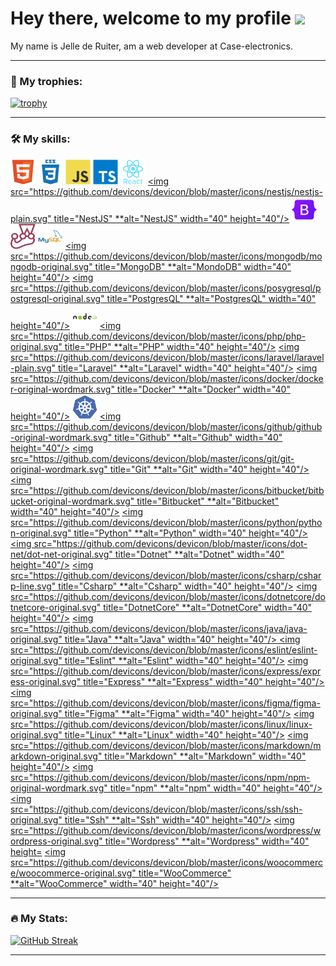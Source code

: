 <h1>
  Hey there, welcome to my profile
  <img src="https://media.giphy.com/media/hvRJCLFzcasrR4ia7z/giphy.gif" width="30px"/>
</h1>

My name is Jelle de Ruiter, am a web developer at Case-electronics. 

---
### 🥇 My trophies:

[![trophy](https://github-profile-trophy.vercel.app/?username=404R4K0)](https://github-profile-trophy.vercel.app/?username=404R4K0)

---

### 🛠️  My skills:  
[<img src="https://github.com/devicons/devicon/blob/master/icons/html5/html5-original.svg" title="HTML5" alt="HTML" width="40" height="40"/>](HTML5)
[<img src="https://github.com/devicons/devicon/blob/master/icons/css3/css3-plain-wordmark.svg"  title="CSS3" alt="CSS" width="40" height="40"/>](Css3)
[<img src="https://github.com/devicons/devicon/blob/master/icons/javascript/javascript-original.svg" title="JavaScript" alt="JavaScript" width="40" height="40"/>](javascript)
[<img src="https://github.com/devicons/devicon/blob/master/icons/typescript/typescript-original.svg" title="Typescript" alt="Typescript" width="40" height="40"/>](Typescript)
[<img src="https://github.com/devicons/devicon/blob/master/icons/react/react-original-wordmark.svg" title="React" alt="React" width="40" height="40"/>](React)
[<img src="https://github.com/devicons/devicon/blob/master/icons/nestjs/nestjs-plain.svg" title="NestJS" **alt="NestJS" width="40" height="40"/>](<img src="https://github.com/devicons/devicon/blob/master/icons/nestjs/nestjs-plain.svg" title="NestJS" **alt="NestJS" width="40" height="40"/>)
[<img src="https://github.com/devicons/devicon/blob/master/icons/bootstrap/bootstrap-original.svg" title="Bootstrap" alt="Bootstrap" width="40" height="40"/>](Bootstrap)
[<img src="https://github.com/devicons/devicon/blob/master/icons/jest/jest-plain.svg" title="Jest" alt="Jest" width="40" height="40"/>](Jest)
[<img src="https://github.com/devicons/devicon/blob/master/icons/mysql/mysql-original-wordmark.svg" title="MySQL"  alt="MySQL" width="40" height="40"/>](MySQL)
[<img src="https://github.com/devicons/devicon/blob/master/icons/mongodb/mongodb-original.svg" title="MongoDB" **alt="MondoDB" width="40" height="40"/>](MongoDB)
[<img src="https://github.com/devicons/devicon/blob/master/icons/posygresql/postgresql-original.svg" title="PostgresQL" **alt="PostgresQL" width="40" height="40"/>](PostgresQL)
[<img src="https://github.com/devicons/devicon/blob/master/icons/nodejs/nodejs-original-wordmark.svg" title="NodeJS" alt="NodeJS" width="40" height="40"/>](NodeJS)
[<img src="https://github.com/devicons/devicon/blob/master/icons/php/php-original.svg" title="PHP" **alt="PHP" width="40" height="40"/>](PHP)
[<img src="https://github.com/devicons/devicon/blob/master/icons/laravel/laravel-plain.svg" title="Laravel" **alt="Laravel" width="40" height="40"/>](Laravel)
[<img src="https://github.com/devicons/devicon/blob/master/icons/docker/docker-original-wordmark.svg" title="Docker" **alt="Docker" width="40" height="40"/>](Docker)
[<img src="https://github.com/devicons/devicon/blob/master/icons/kubernetes/kubernetes-plain.svg" title="Kubernetes" alt="Kubernetes" width="40" height="40"/>](Kubernetes)
[<img src="https://github.com/devicons/devicon/blob/master/icons/github/github-original-wordmark.svg" title="Github" **alt="Github" width="40" height="40"/>](Github)
[<img src="https://github.com/devicons/devicon/blob/master/icons/git/git-original-wordmark.svg" title="Git" **alt="Git" width="40" height="40"/>](Git)
[<img src="https://github.com/devicons/devicon/blob/master/icons/bitbucket/bitbucket-original-wordmark.svg" title="Bitbucket" **alt="Bitbucket" width="40" height="40"/>](Bitbucket)
[<img src="https://github.com/devicons/devicon/blob/master/icons/python/python-original.svg" title="Python" **alt="Python" width="40" height="40"/>](Python)
[<img src="https://github.com/devicons/devicon/blob/master/icons/dot-net/dot-net-original.svg" title="Dotnet" **alt="Dotnet" width="40" height="40"/>](Dotnet)
[<img src="https://github.com/devicons/devicon/blob/master/icons/csharp/csharp-line.svg" title="Csharp" **alt="Csharp" width="40" height="40"/>](CSharp)
[<img src="https://github.com/devicons/devicon/blob/master/icons/dotnetcore/dotnetcore-original.svg" title="DotnetCore" **alt="DotnetCore" width="40" height="40"/>](DotnetCore)
[<img src="https://github.com/devicons/devicon/blob/master/icons/java/java-original.svg" title="Java" **alt="Java" width="40" height="40"/> ](Java)
[<img src="https://github.com/devicons/devicon/blob/master/icons/eslint/eslint-original.svg" title="Eslint" **alt="Eslint" width="40" height="40"/>](Eslint)
[<img src="https://github.com/devicons/devicon/blob/master/icons/express/express-original.svg" title="Express" **alt="Express" width="40" height="40"/>](Express)
[<img src="https://github.com/devicons/devicon/blob/master/icons/figma/figma-original.svg" title="Figma" **alt="Figma" width="40" height="40"/>](Figma)
[<img src="https://github.com/devicons/devicon/blob/master/icons/linux/linux-original.svg" title="Linux" **alt="Linux" width="40" height="40"/>](Linux)
[<img src="https://github.com/devicons/devicon/blob/master/icons/markdown/markdown-original.svg" title="Markdown" **alt="Markdown" width="40" height="40"/>](Markdown)
[<img src="https://github.com/devicons/devicon/blob/master/icons/npm/npm-original-wordmark.svg" title="npm" **alt="npm" width="40" height="40"/>](NPM)
[<img src="https://github.com/devicons/devicon/blob/master/icons/ssh/ssh-original.svg" title="Ssh" **alt="Ssh" width="40" height="40"/>](SSH)
[<img src="https://github.com/devicons/devicon/blob/master/icons/wordpress/wordpress-original.svg" title="Wordpress" **alt="Wordpress" width="40" height=](Wordpress)
[<img src="https://github.com/devicons/devicon/blob/master/icons/woocommerce/woocommerce-original.svg" title="WooCommerce" **alt="WooCommerce" width="40" height="40"/>](WooCommerce)

---

### 🔥 My Stats:
[![GitHub Streak](http://github-readme-streak-stats.herokuapp.com?user=404R4K0&theme=dark&background=000000)](http://github-readme-streak-stats.herokuapp.com?user=404R4K0&theme=dark&background=000000)

---

<!--
**404R4K0/404R4K0** is a ✨ _special_ ✨ repository because its `README.md` (this file) appears on your GitHub profile.

Here are some ideas to get you started:

- 🔭 I’m currently working on ...
- 🌱 I’m currently learning ...
- 👯 I’m looking to collaborate on ...
- 🤔 I’m looking for help with ...
- 💬 Ask me about ...
- 📫 How to reach me: ...
- 😄 Pronouns: ...
- ⚡ Fun fact: ...
-->
